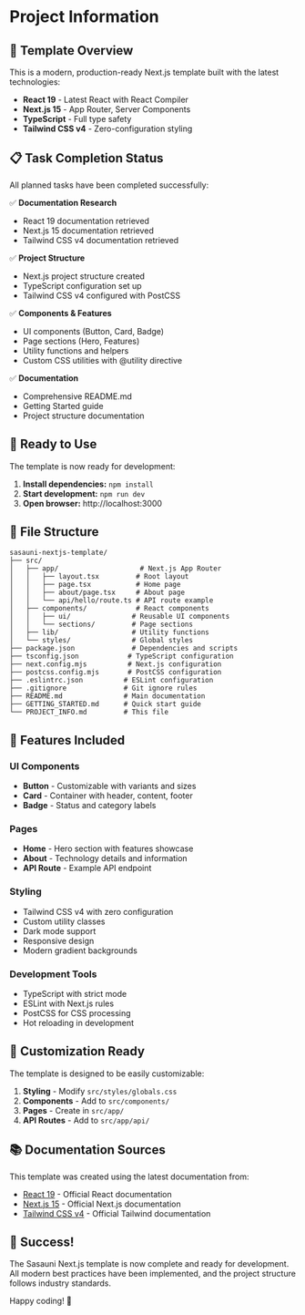 # Project Information

## 🎯 Template Overview

This is a modern, production-ready Next.js template built with the latest technologies:

- **React 19** - Latest React with React Compiler
- **Next.js 15** - App Router, Server Components
- **TypeScript** - Full type safety
- **Tailwind CSS v4** - Zero-configuration styling

## 📋 Task Completion Status

All planned tasks have been completed successfully:

✅ **Documentation Research**
- React 19 documentation retrieved
- Next.js 15 documentation retrieved  
- Tailwind CSS v4 documentation retrieved

✅ **Project Structure**
- Next.js project structure created
- TypeScript configuration set up
- Tailwind CSS v4 configured with PostCSS

✅ **Components & Features**
- UI components (Button, Card, Badge)
- Page sections (Hero, Features)
- Utility functions and helpers
- Custom CSS utilities with @utility directive

✅ **Documentation**
- Comprehensive README.md
- Getting Started guide
- Project structure documentation

## 🚀 Ready to Use

The template is now ready for development:

1. **Install dependencies:** `npm install`
2. **Start development:** `npm run dev`
3. **Open browser:** http://localhost:3000

## 📁 File Structure

```
sasauni-nextjs-template/
├── src/
│   ├── app/                    # Next.js App Router
│   │   ├── layout.tsx         # Root layout
│   │   ├── page.tsx           # Home page
│   │   ├── about/page.tsx     # About page
│   │   └── api/hello/route.ts # API route example
│   ├── components/            # React components
│   │   ├── ui/               # Reusable UI components
│   │   └── sections/         # Page sections
│   ├── lib/                  # Utility functions
│   └── styles/               # Global styles
├── package.json              # Dependencies and scripts
├── tsconfig.json            # TypeScript configuration
├── next.config.mjs          # Next.js configuration
├── postcss.config.mjs       # PostCSS configuration
├── .eslintrc.json          # ESLint configuration
├── .gitignore              # Git ignore rules
├── README.md               # Main documentation
├── GETTING_STARTED.md      # Quick start guide
└── PROJECT_INFO.md         # This file
```

## 🎨 Features Included

### UI Components
- **Button** - Customizable with variants and sizes
- **Card** - Container with header, content, footer
- **Badge** - Status and category labels

### Pages
- **Home** - Hero section with features showcase
- **About** - Technology details and information
- **API Route** - Example API endpoint

### Styling
- Tailwind CSS v4 with zero configuration
- Custom utility classes
- Dark mode support
- Responsive design
- Modern gradient backgrounds

### Development Tools
- TypeScript with strict mode
- ESLint with Next.js rules
- PostCSS for CSS processing
- Hot reloading in development

## 🔧 Customization Ready

The template is designed to be easily customizable:

1. **Styling** - Modify `src/styles/globals.css`
2. **Components** - Add to `src/components/`
3. **Pages** - Create in `src/app/`
4. **API Routes** - Add to `src/app/api/`

## 📚 Documentation Sources

This template was created using the latest documentation from:

- [React 19](https://react.dev/) - Official React documentation
- [Next.js 15](https://nextjs.org/) - Official Next.js documentation  
- [Tailwind CSS v4](https://tailwindcss.com/) - Official Tailwind documentation

## 🎉 Success!

The Sasauni Next.js template is now complete and ready for development. All modern best practices have been implemented, and the project structure follows industry standards.

Happy coding! 🚀
